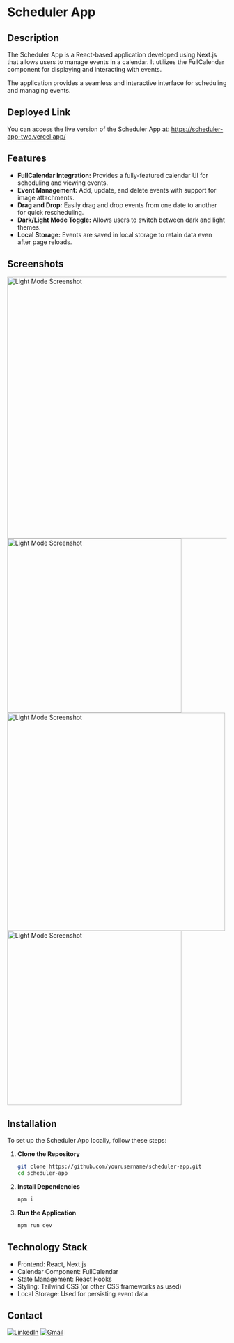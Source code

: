 # Scheduler App

## Description

The Scheduler App is a React-based application developed using Next.js that allows users to manage events in a calendar. It utilizes the FullCalendar component for displaying and interacting with events.

The application provides a seamless and interactive interface for scheduling and managing events.

## Deployed Link

You can access the live version of the Scheduler App at: https://scheduler-app-two.vercel.app/

## Features

- **FullCalendar Integration:** Provides a fully-featured calendar UI for scheduling and viewing events.
- **Event Management:** Add, update, and delete events with support for image attachments.
- **Drag and Drop:** Easily drag and drop events from one date to another for quick rescheduling.
- **Dark/Light Mode Toggle:** Allows users to switch between dark and light themes.
- **Local Storage:** Events are saved in local storage to retain data even after page reloads.

## Screenshots

<img src="https://github.com/user-attachments/assets/b1d3cd6c-7049-48f6-8b90-94232f7af795" alt="Light Mode Screenshot" width="600"/><img src="https://github.com/user-attachments/assets/516b780b-d71f-44d8-8823-472af6494d1c" alt="Light Mode Screenshot" width="400"/><img src="https://github.com/user-attachments/assets/e47be4de-6dd5-4d9a-b351-74d254961596" alt="Light Mode Screenshot" width="500"/><img src="https://github.com/user-attachments/assets/0b61500e-9330-46aa-86e2-21a1eb9475cd" alt="Light Mode Screenshot" width="400"/>

## Installation

To set up the Scheduler App locally, follow these steps:

1. **Clone the Repository**

   ```bash
   git clone https://github.com/yourusername/scheduler-app.git
   cd scheduler-app

2. **Install Dependencies**

   ```bash
   npm i

3. **Run the Application**

   ```bash
   npm run dev

## Technology Stack

- Frontend: React, Next.js
- Calendar Component: FullCalendar
- State Management: React Hooks
- Styling: Tailwind CSS (or other CSS frameworks as used)
- Local Storage: Used for persisting event data

## Contact

[![LinkedIn](https://img.shields.io/badge/LinkedIn-Profile-blue?style=flat&logo=linkedin&logoColor=white)](https://www.linkedin.com/in/ayoopriyanshu/)
[![Gmail](https://img.shields.io/badge/Gmail-D14836?style=for-the-badge&logo=gmail&logoColor=white)](mailto:priyanshusharma3377@gmail.com)

